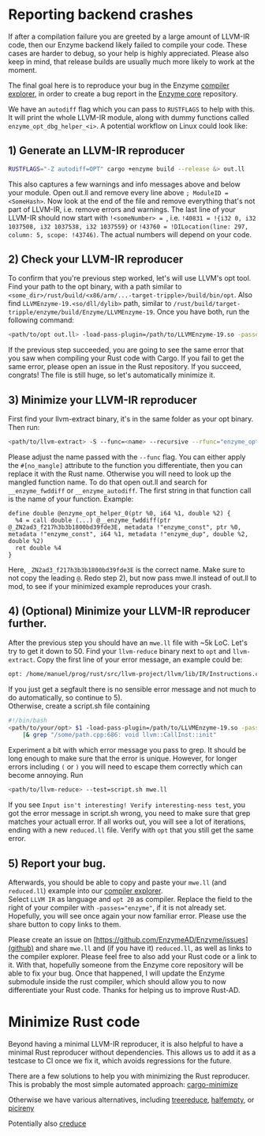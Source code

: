 # Reporting backend crashes
If after a compilation failure you are greeted by a large amount of LLVM-IR code,
then our Enzyme backend likely failed to compile your code.
These cases are harder to debug, so your help is highly appreciated.
Please also keep in mind, that release builds are usually much more likely to work at the moment.

The final goal here is to reproduce your bug in the Enzyme [compiler explorer](https://enzyme.mit.edu/explorer/),
in order to create a bug report in the [Enzyme core](https://github.com/EnzymeAD/Enzyme/issues) repository.

We have an `autodiff` flag which you can pass to `RUSTFLAGS` to help with this. It will print the whole LLVM-IR module,
along with dummy functions called `enzyme_opt_dbg_helper_<i>`. A potential workflow on Linux could look like:  

## 1) Generate an LLVM-IR reproducer
```sh
RUSTFLAGS="-Z autodiff=OPT" cargo +enzyme build --release &> out.ll 
```
This also captures a few warnings and info messages above and below your module.
Open out.ll and remove every line above `; ModuleID = <SomeHash>`. 
Now look at the end of the file and remove everything that's not part of LLVM-IR, i.e. remove errors and warnings. 
The last line of your LLVM-IR should now start with `!<someNumber> = `, i.e.
`!40831 = !{i32 0, i32 1037508, i32 1037538, i32 1037559}` or `!43760 = !DILocation(line: 297, column: 5, scope: !43746)`.
The actual numbers will depend on your code.  

## 2) Check your LLVM-IR reproducer
To confirm that you're previous step worked, let's will use LLVM's opt tool. 
Find your path to the opt binary, with a path similar to 
`<some_dir>/rust/build/<x86/arm/...-target-tripple>/build/bin/opt`. 
Also find `LLVMEnzyme-19.<so/dll/dylib>` path, similar to `/rust/build/target-tripple/enzyme/build/Enzyme/LLVMEnzyme-19`. 
Once you have both, run the following command:
```sh
<path/to/opt out.ll> -load-pass-plugin=/path/to/LLVMEnzyme-19.so -passes="enzyme" -S 
```
If the previous step succeeded, you are going to see the same error that you saw when compiling your Rust code with Cargo. 
If you fail to get the same error, please open an issue in the Rust repository. If you succeed, congrats! 
The file is still huge, so let's automatically minimize it.

## 3) Minimize your LLVM-IR reproducer
First find your llvm-extract binary, it's in the same folder as your opt binary. Then run:
```sh
<path/to/llvm-extract> -S --func=<name> --recursive --rfunc="enzyme_opt_helper_*" out.ll -o mwe.ll 
```
Please adjust the name passed with the `--func` flag. 
You can either apply the `#[no_mangle]` attribute to the function you differentiate,
then you can replace it with the Rust name. Otherwise you will need to look up the mangled function name. 
To do that open out.ll and search for `__enzyme_fwddiff` or `__enzyme_autodiff`. 
The first string in that function call is the name of your function. Example:
```llvm-ir 
define double @enzyme_opt_helper_0(ptr %0, i64 %1, double %2) {
  %4 = call double (...) @__enzyme_fwddiff(ptr @_ZN2ad3_f217h3b3b1800bd39fde3E, metadata !"enzyme_const", ptr %0, metadata !"enzyme_const", i64 %1, metadata !"enzyme_dup", double %2, double %2)
  ret double %4
}
```
Here, `_ZN2ad3_f217h3b3b1800bd39fde3E` is the correct name. Make sure to not copy the leading `@`. 
Redo step 2), but now pass mwe.ll instead of out.ll to mod, to see if your minimized example reproduces your crash.

## 4) (Optional) Minimize your LLVM-IR reproducer further.
After the previous step you should have an `mwe.ll` file with ~5k LoC. Let's try to get it down to 50.
Find your `llvm-reduce` binary next to `opt` and `llvm-extract`. 
Copy the first line of your error message, an example could be:
```sh
opt: /home/manuel/prog/rust/src/llvm-project/llvm/lib/IR/Instructions.cpp:686: void llvm::CallInst::init(llvm::FunctionType*, llvm::Value*, llvm::ArrayRef<llvm::Value*>, llvm::ArrayRef<llvm::OperandBundleDefT<llvm::Value*> >, const llvm::Twine&): Assertion `(Args.size() == FTy->getNumParams() || (FTy->isVarArg() && Args.size() > FTy->getNumParams())) && "Calling a function with bad signature!"' failed.
```
If you just get a segfault there is no sensible error message and not much to do automatically, so continue to 5).  
Otherwise, create a script.sh file containing
```sh
#!/bin/bash
<path/to/your/opt> $1 -load-pass-plugin=/path/to/LLVMEnzyme-19.so -passes="enzyme" \
    |& grep "/some/path.cpp:686: void llvm::CallInst::init"
```
Experiment a bit with which error message you pass to grep. It should be long enough to make sure that the error is unique. 
However, for longer errors including `(` or `)` you will need to escape them correctly which can become annoying. Run 
```sh 
<path/to/llvm-reduce> --test=script.sh mwe.ll 
```
If you see `Input isn't interesting! Verify interesting-ness test`, you got the error message in script.sh wrong, 
you need to make sure that grep matches your actuall error. 
If all works out, you will see a lot of iterations, ending with a new `reduced.ll` file. 
Verify with `opt` that you still get the same error.

## 5) Report your bug.

Afterwards, you should be able to copy and paste your `mwe.ll` (and `reduced.ll`) example into our [compiler explorer](https://enzyme.mit.edu/explorer/).  
Select `LLVM IR` as language and `opt 20` as compiler. Replace the field to the right of your compiler with `-passes="enzyme"`, if it is not already set. 
Hopefully, you will see once again your now familiar error. Please use the share button to copy links to them.

Please create an issue on [https://github.com/EnzymeAD/Enzyme/issues](github) and share `mwe.ll` and (if you have it) `reduced.ll`, as well as links to the compiler explorer. Please feel free to also add your Rust code or a link to it. With that, hopefully someone from the Enzyme core repository will be able to fix your bug. Once that happened, I will update the Enzyme submodule inside the rust compiler, which should allow you to now differentiate your Rust code. Thanks for helping us to improve Rust-AD.


# Minimize Rust code
Beyond having a minimal LLVM-IR reproducer, it is also helpful to have a minimal Rust reproducer without dependencies.
This allows us to add it as a testcase to CI once we fix it, which avoids regressions for the future.

There are a few solutions to help you with minimizing the Rust reproducer.
This is probably the most simple automated approach:
[cargo-minimize](https://github.com/Nilstrieb/cargo-minimize)

Otherwise we have various alternatives, including
[treereduce](https://github.com/langston-barrett/treereduce),
[halfempty](https://github.com/googleprojectzero/halfempty), or
[picireny](https://github.com/renatahodovan/picireny)

Potentially also
[creduce](https://github.com/csmith-project/creduce)

